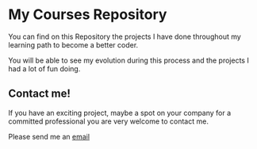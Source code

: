 My Courses Repository
======

You can find on this Repository the projects I have done throughout my learning path to become a better coder.

You will be able to see my evolution during this process and the projects I had a lot of fun doing.

Contact me!
------

If you have an exciting project, maybe a spot on your company for a committed professional you are very welcome to contact me.

Please send me an [email](ferhcard@gmail.com) 
